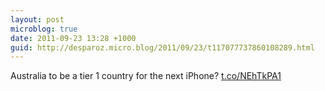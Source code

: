 ```yaml
---
layout: post
microblog: true
date: 2011-09-23 13:28 +1000
guid: http://desparoz.micro.blog/2011/09/23/t117077737860108289.html
---
```

Australia to be a tier 1 country for the next iPhone? [t.co/NEhTkPA1](http://t.co/NEhTkPA1)
